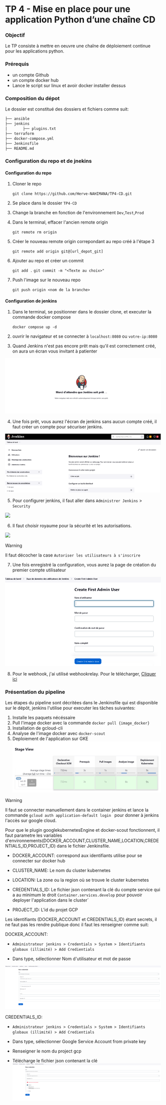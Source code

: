# TP 4 - Mise en place pour une application Python d’une chaîne CD

### Objectif

Le TP consiste à mettre en oeuvre une chaîne de déploiement continue pour les applications python.

### Prérequis

 - un compte Github
 - un compte docker hub
 - Lance le script sur linux et avoir docker installer dessus

 ### Composition du dépot

Le dossier est constitué des dossiers et fichiers comme suit:

```
├── ansible
├── jenkins
│       ├── plugins.txt
├── terraform
├── docker-compose.yml
├── Jenkinsfile
├── README.md
```
### Configuration du repo et de jnekins

#### Configuration du repo
1. Cloner le repo

     `git clone https://github.com/Herve-NAHIMANA/TP4-CD.git`

2. Se place dans le dossier `TP4-CD`
3. Change la branche en fonction de l'environnement `Dev`,`Test`,`Prod`
4. Dans le terminal, effacer l'ancien remote origin

     `git remote rm origin`

5. Créer le nouveau remote origin correpondant au repo créé à l'étape 3

     `git remote add origin git@[url_depot_git]`

6. Ajouter au repo et créer un commit

      `git add .`
      `git commit -m "<Texte au choix>"`

7. Push l'image sur le nouveau repo

    `git push origin <nom de la branche>`

#### Configuration de jenkins

1. Dans le terminal, se positionner dans le dossier clone, et executer la commande docker compose

    `docker compose up -d`

2. ouvrir le navigateur et se connecter à `localhost:8080` ou `votre-ip:8080`

3. Quand Jenkins n'est pas encore prêt mais qu'il est correctement créé, on aura un écran vous invitant à patienter

![](imgs/waiting.PNG)

4. Une fois prêt, vous aurez l'écran de jenkins sans aucun compte créé, il faut créer un compte pour sécuriser jenkins.

![](imgs/no_account.PNG)

5. Pour configurer jenkins, il faut aller dans `Administrer Jenkins` > `Security`

![](imgs/sanssecurit%C3%A9.PNG)

6. Il faut choisir royaume pour la sécurité et les autorisations.

![](imgs/avecsecurit%C3%A9.PNG)

>[!WARNING]
>Il faut décocher la case `Autoriser les utilisateurs à s'inscrire`

7. Une fois enregistré la configuration, vous aurez la page de création du premier compte utilisateur

![](imgs/createnewuser.PNG)

8. Pour le webhook, j'ai utilisé webhookrelay. Pour le télécharger, [Cliquer ici](https://docs.webhookrelay.com/installation-options/installation-options/install-cli)

### Présentation du pipeline

Les étapes du pipeline sont décritées dans le Jenkinsfile qui est disponible sur le dépôt, jenkins l'utilise pour executer les tâches suivantes:

1. Installe les paquets nécéssaire
2. Pull l'image docker avec la commande `docker pull {image_docker}`
3. Installation de gcloud-cli
4. Analyse de l'image docker avec `docker-scout`
4. Deploiement de l'application sur GKE
![](imgs/stageview.PNG)

>[!WARNING]
Il faut se connecter manuellement dans le container jenkins et lance la commande `gcloud auth application-default login ` pour donner à jenkins l'accès sur google cloud.

Pour que le plugin googlekubernetesEngine et docker-scout fonctionnent, il faut parametre les variables d'environnements(DOCKER_ACCOUNT,CLUSTER_NAME,LOCATION,CREDENTIALS_ID,PROJECT_ID) dans le fichier Jenkinsfile.

- DOCKER_ACCOUNT: correspond aux identifiants utilise pour se connecter sur docker hub

- CLUSTER_NAME: Le nom du cluster kubernetes

- LOCATION: La zone ou la region où se trouve le cluster kubernetes

- CREDENTIALS_ID: Le fichier json contenant la clé du compte service qui a au minimum le droit `Container.services.develop` pour pouvoir deployer l'application dans le cluster`

- PROJECT_ID: L'id du projet GCP

Les identifiants (DOCKER_ACCOUNT et CREDENTIALS_ID) étant secrets, il ne faut pas les rendre publique donc il faut les renseigner comme suit:

DOCKER_ACCOUNT:

- `Administrateur jenkins > Credentials > System > Identifiants globaux (illimité) > Add Credientials`

- Dans type, sélectionner Nom d'utilisateur et mot de passe

![](imgs/docker_account_credentials_settings.PNG)

CREDENTIALS_ID:

- `Administrateur jenkins > Credentials > System > Identifiants globaux (illimité) > Add Credientials`

- Dans type, sélectionner Google Service Account from private key

- Renseigner le nom du project gcp

- Télécharge le fichier json contenant la clé
![](imgs/credentials_id_settings.PNG)

